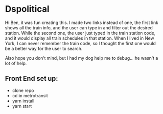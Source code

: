 <h1>Dspolitical</h1>
<p>Hi Ben, it was fun creating this.  I made two links instead of one, the first link shows all the train info, and the user can type in and filter out the desired station.  While the second one, the user just typed in the train station code, and it would display all train schedules in that station.  When I lived in New York, I can never remember the train code, so I thought the first one would be a better way for the user to search.
</p>
<p>Also hope you don't mind, but I had my dog help me to debug... he wasn't a lot of help.
</p>


<h2>Front End set up:</h2>
<ul>
  <li>clone repo</li>
  <li>cd in metrotransit</li>
  <li>yarn install</li>
  <li>yarn start</li>
</ul>
